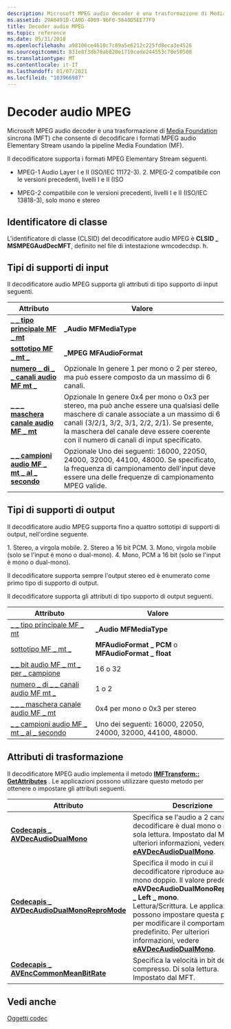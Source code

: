 ```yaml
---
description: Microsoft MPEG audio decoder è una trasformazione di Media Foundation sincrona (MFT) che consente di decodificare i formati MPEG audio Elementary Stream usando la pipeline Media Foundation (MF).
ms.assetid: 29A0491D-CA0D-4909-96F0-5640D5EE77F9
title: Decoder audio MPEG
ms.topic: reference
ms.date: 05/31/2018
ms.openlocfilehash: a98106ce4610c7c89a5e6212c225fd8eca3e4526
ms.sourcegitcommit: 831e8f3db78ab820e1710cede244553c70e50500
ms.translationtype: MT
ms.contentlocale: it-IT
ms.lasthandoff: 01/07/2021
ms.locfileid: "103966987"
---
```

# <a name="mpeg-audio-decoder"></a>Decoder audio MPEG

Microsoft MPEG audio decoder è una trasformazione di [Media Foundation](media-foundation-transforms.md) sincrona (MFT) che consente di decodificare i formati MPEG audio Elementary Stream usando la pipeline Media Foundation (MF).

Il decodificatore supporta i formati MPEG Elementary Stream seguenti.

-   MPEG-1 Audio Layer I e II (ISO/IEC 11172-3). 2. MPEG-2 compatibile con le versioni precedenti, livelli I e II (ISO

-   MPEG-2 compatibile con le versioni precedenti, livelli I e II (ISO/IEC 13818-3), solo mono e stereo

## <a name="class-identifier"></a>Identificatore di classe

L'identificatore di classe (CLSID) del decodificatore audio MPEG è **CLSID \_ MSMPEGAudDecMFT**, definito nel file di intestazione wmcodecdsp. h.

## <a name="input-media-types"></a>Tipi di supporti di input

Il decodificatore audio MPEG supporta gli attributi di tipo supporto di input seguenti.



| Attributo                                                                               | Valore                                                                                                                                                                                                                                                                 |
|-----------------------------------------------------------------------------------------|-----------------------------------------------------------------------------------------------------------------------------------------------------------------------------------------------------------------------------------------------------------------------|
| [**\_ \_ tipo principale MF \_ mt**](mf-mt-major-type-attribute.md)                               | **\_Audio MFMediaType**                                                                                                                                                                                                                                                |
| [**sottotipo MF \_ mt \_**](mf-mt-subtype-attribute.md)                                      | **\_MPEG MFAudioFormat**                                                                                                                                                                                                                                               |
| [**numero \_ di \_ \_ canali audio MF mt \_**](mf-mt-audio-num-channels-attribute.md)              | Opzionale In genere 1 per mono o 2 per stereo, ma può essere composto da un massimo di 6 canali.<br/>                                                                                                                                                                                |
| [**\_ \_ \_ maschera canale audio MF \_ mt**](mf-mt-audio-channel-mask-attribute.md)              | Opzionale In genere 0x4 per mono o 0x3 per stereo, ma può anche essere una qualsiasi delle maschere di canale associate a un massimo di 6 canali (3/2/1, 3/2, 3/1, 2/2, 2/1). Se presente, la maschera del canale deve essere coerente con il numero di canali di input specificato.<br/> |
| [**\_ \_ campioni audio MF \_ mt \_ al \_ secondo**](mf-mt-audio-samples-per-second-attribute.md) | Opzionale Uno dei seguenti: 16000, 22050, 24000, 32000, 44100, 48000. Se specificato, la frequenza di campionamento dell'input deve essere una delle frequenze di campionamento MPEG valide.<br/>                                                                                             |



 

## <a name="output-media-types"></a>Tipi di supporti di output

Il decodificatore audio MPEG supporta fino a quattro sottotipi di supporti di output, nell'ordine seguente.

<dl> 1. Stereo, a virgola mobile.  
2. Stereo a 16 bit PCM.  
3. Mono, virgola mobile (solo se l'input è mono o dual-mono).  
4. Mono, PCM a 16 bit (solo se l'input è mono o dual-mono).  
</dl>

Il decodificatore supporta sempre l'output stereo ed è enumerato come primo tipo di supporto di output.

Il decodificatore supporta gli attributi di tipo supporto di output seguenti.



| Attributo                                                                           | Valore                                                                      |
|-------------------------------------------------------------------------------------|----------------------------------------------------------------------------|
| [\_ \_ tipo principale MF \_ mt](mf-mt-major-type-attribute.md)                               | **\_Audio MFMediaType**                                                     |
| [sottotipo MF \_ mt \_](mf-mt-subtype-attribute.md)                                      | **MFAudioFormat \_ PCM** o **MFAudioFormat \_ float**                  |
| [\_ \_ bit audio MF \_ mt \_ per \_ campione](mf-mt-audio-bits-per-sample-attribute.md)       | 16 o 32                                                                   |
| [numero \_ di \_ \_ canali audio MF mt \_](mf-mt-audio-num-channels-attribute.md)              | 1 o 2                                                                     |
| [\_ \_ \_ maschera canale audio MF \_ mt](mf-mt-audio-channel-mask-attribute.md)              | 0x4 per mono o 0x3 per stereo                                             |
| [\_ \_ campioni audio MF \_ mt \_ al \_ secondo](mf-mt-audio-samples-per-second-attribute.md) | Uno dei seguenti: 16000, 22050, 24000, 32000, 44100, 48000.<br/> |



 

## <a name="transform-attributes"></a>Attributi di trasformazione

Il decodificatore MPEG audio implementa il metodo [**IMFTransform:: GetAttributes**](/windows/desktop/api/mftransform/nf-mftransform-imftransform-getattributes) . Le applicazioni possono utilizzare questo metodo per ottenere o impostare gli attributi seguenti.



| Attributo                                                                               | Descrizione                                                                                                                                                                                                                                                                                                  |
|-----------------------------------------------------------------------------------------|--------------------------------------------------------------------------------------------------------------------------------------------------------------------------------------------------------------------------------------------------------------------------------------------------------------|
| [**Codecapis \_ AVDecAudioDualMono**](../directshow/avdecaudiodualmono-property.md)                   | Specifica se l'audio a 2 canali da decodificare è dual mono o meno. Di sola lettura. Impostato dal MFT. Per ulteriori informazioni, vedere [**eAVDecAudioDualMono**](/windows/win32/api/codecapi/ne-codecapi-eavdecaudiodualmono).                                                                                                                               |
| [**Codecapis \_ AVDecAudioDualMonoReproMode**](../directshow/avdecaudiodualmonorepromode-property.md) | Specifica il modo in cui il decodificatore riproduce audio mono doppio. Il valore predefinito è **eAVDecAudioDualMonoReproMode \_ Left \_ mono**.<br/> Lettura/Scrittura. Le applicazioni possono impostare questa proprietà per modificare il comportamento predefinito. Per ulteriori informazioni, vedere [**eAVDecAudioDualMono**](/windows/win32/api/codecapi/ne-codecapi-eavdecaudiodualmono).<br/> |
| [**Codecapis \_ AVEncCommonMeanBitRate**](../directshow/avenccommonmeanbitrate-property.md)           | Specifica la velocità in bit del flusso compresso. Di sola lettura. Impostato dal MFT.                                                                                                                                                                                                                                         |



 

## <a name="see-also"></a>Vedi anche

<dl> <dt>

[Oggetti codec](codecobjects.md)
</dt> </dl>

 

 
